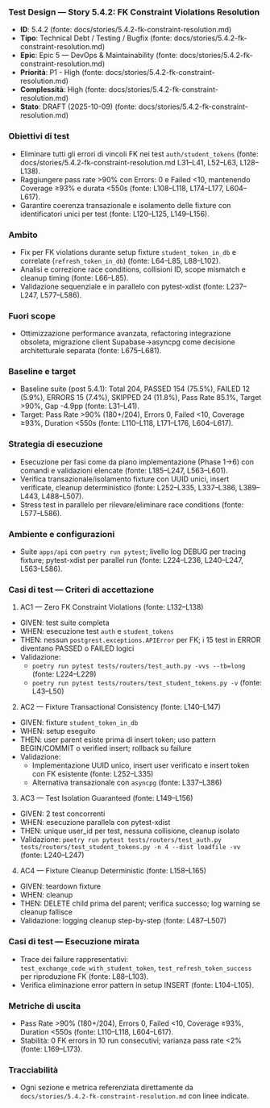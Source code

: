 ### Test Design — Story 5.4.2: FK Constraint Violations Resolution

- **ID**: 5.4.2 (fonte: docs/stories/5.4.2-fk-constraint-resolution.md)
- **Tipo**: Technical Debt / Testing / Bugfix (fonte: docs/stories/5.4.2-fk-constraint-resolution.md)
- **Epic**: Epic 5 — DevOps & Maintainability (fonte: docs/stories/5.4.2-fk-constraint-resolution.md)
- **Priorità**: P1 - High (fonte: docs/stories/5.4.2-fk-constraint-resolution.md)
- **Complessità**: High (fonte: docs/stories/5.4.2-fk-constraint-resolution.md)
- **Stato**: DRAFT (2025-10-09) (fonte: docs/stories/5.4.2-fk-constraint-resolution.md)

### Obiettivi di test
- Eliminare tutti gli errori di vincoli FK nei test `auth/student_tokens` (fonte: docs/stories/5.4.2-fk-constraint-resolution.md L31–L41, L52–L63, L128–L138).
- Raggiungere pass rate >90% con Errors: 0 e Failed <10, mantenendo Coverage ≥93% e durata <550s (fonte: L108–L118, L174–L177, L604–L617).
- Garantire coerenza transazionale e isolamento delle fixture con identificatori unici per test (fonte: L120–L125, L149–L156).

### Ambito
- Fix per FK violations durante setup fixture `student_token_in_db` e correlate (`refresh_token_in_db`) (fonte: L64–L85, L88–L102).
- Analisi e correzione race conditions, collisioni ID, scope mismatch e cleanup timing (fonte: L66–L85).
- Validazione sequenziale e in parallelo con pytest-xdist (fonte: L237–L247, L577–L586).

### Fuori scope
- Ottimizzazione performance avanzata, refactoring integrazione obsoleta, migrazione client Supabase→asyncpg come decisione architetturale separata (fonte: L675–L681).

### Baseline e target
- Baseline suite (post 5.4.1): Total 204, PASSED 154 (75.5%), FAILED 12 (5.9%), ERRORS 15 (7.4%), SKIPPED 24 (11.8%), Pass Rate 85.1%, Target >90%, Gap -4.9pp (fonte: L31–L41).
- Target: Pass Rate >90% (180+/204), Errors 0, Failed <10, Coverage ≥93%, Duration <550s (fonte: L110–L118, L171–L176, L604–L617).

### Strategia di esecuzione
- Esecuzione per fasi come da piano implementazione (Phase 1→6) con comandi e validazioni elencate (fonte: L185–L247, L563–L601).
- Verifica transazionale/isolamento fixture con UUID unici, insert verificate, cleanup deterministico (fonte: L252–L335, L337–L386, L389–L443, L488–L507).
- Stress test in parallelo per rilevare/eliminare race conditions (fonte: L577–L586).

### Ambiente e configurazioni
- Suite `apps/api` con `poetry run pytest`; livello log DEBUG per tracing fixture; pytest-xdist per parallel run (fonte: L224–L236, L240–L247, L563–L586).

### Casi di test — Criteri di accettazione

1) AC1 — Zero FK Constraint Violations (fonte: L132–L138)
- GIVEN: test suite completa
- WHEN: esecuzione test `auth` e `student_tokens`
- THEN: nessun `postgrest.exceptions.APIError` per FK; i 15 test in ERROR diventano PASSED o FAILED logici
- Validazione: 
  - `poetry run pytest tests/routers/test_auth.py -vvs --tb=long` (fonte: L224–L229)
  - `poetry run pytest tests/routers/test_student_tokens.py -v` (fonte: L43–L50)

2) AC2 — Fixture Transactional Consistency (fonte: L140–L147)
- GIVEN: fixture `student_token_in_db`
- WHEN: setup eseguito
- THEN: user parent esiste prima di insert token; uso pattern BEGIN/COMMIT o verified insert; rollback su failure
- Validazione:
  - Implementazione UUID unico, insert user verificato e insert token con FK esistente (fonte: L252–L335)
  - Alternativa transazionale con `asyncpg` (fonte: L337–L386)

3) AC3 — Test Isolation Guaranteed (fonte: L149–L156)
- GIVEN: 2 test concorrenti
- WHEN: esecuzione parallela con pytest-xdist
- THEN: unique user_id per test, nessuna collisione, cleanup isolato
- Validazione: `poetry run pytest tests/routers/test_auth.py tests/routers/test_student_tokens.py -n 4 --dist loadfile -vv` (fonte: L240–L247)

4) AC4 — Fixture Cleanup Deterministic (fonte: L158–L165)
- GIVEN: teardown fixture
- WHEN: cleanup
- THEN: DELETE child prima del parent; verifica successo; log warning se cleanup fallisce
- Validazione: logging cleanup step-by-step (fonte: L487–L507)

### Casi di test — Esecuzione mirata
- Trace dei failure rappresentativi: `test_exchange_code_with_student_token`, `test_refresh_token_success` per riproduzione FK (fonte: L88–L103).
- Verifica eliminazione error pattern in setup INSERT (fonte: L104–L105).

### Metriche di uscita
- Pass Rate >90% (180+/204), Errors 0, Failed <10, Coverage ≥93%, Duration <550s (fonte: L110–L118, L604–L617).
- Stabilità: 0 FK errors in 10 run consecutivi; varianza pass rate <2% (fonte: L169–L173).

### Tracciabilità
- Ogni sezione e metrica referenziata direttamente da `docs/stories/5.4.2-fk-constraint-resolution.md` con linee indicate.
